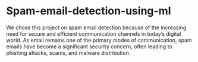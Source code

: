 # Spam-email-detection-using-ml
We chose this project on spam email detection because of the increasing need for secure and efficient communication channels in today’s digital world. As email remains one of the primary modes of communication, spam emails have become a significant security concern, often leading to phishing attacks, scams, and malware distribution.
